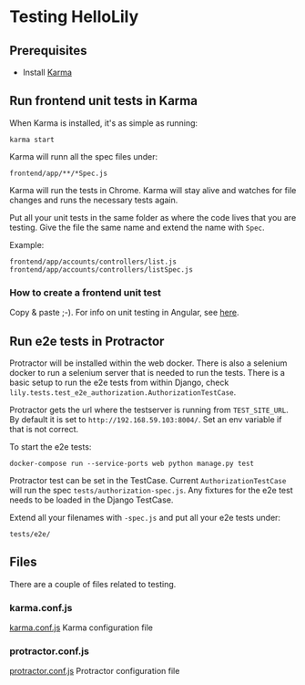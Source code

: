 # Testing HelloLily

## Prerequisites


- Install [Karma](https://karma-runner.github.io/0.12/intro/installation.html)

## Run frontend unit tests in Karma

When Karma is installed, it's as simple as running:

    karma start

Karma will runn all the spec files under:
 
    frontend/app/**/*Spec.js
   
Karma will run the tests in Chrome. Karma will stay alive and watches for file changes and runs the necessary tests again.

Put all your unit tests in the same folder as where the code lives that you are testing. Give the file the same name and
extend the name with `Spec`.

Example:

    frontend/app/accounts/controllers/list.js
    frontend/app/accounts/controllers/listSpec.js
    
### How to create a frontend unit test

Copy & paste ;-). For info on unit testing in Angular, see [here](https://docs.angularjs.org/guide/unit-testing).

## Run e2e tests in Protractor

Protractor will be installed within the web docker. There is also a selenium docker to run a selenium server that is
needed to run the tests. There is a basic setup to run the e2e tests from within Django, check
`lily.tests.test_e2e_authorization.AuthorizationTestCase`. 

Protractor gets the url where the testserver is running from `TEST_SITE_URL`. By default it is set to 
`http://192.168.59.103:8004/`. Set an env variable if that is not correct.

To start the e2e tests:

    docker-compose run --service-ports web python manage.py test

Protractor test can be set in the TestCase. Current `AuthorizationTestCase` will run the spec `tests/authorization-spec.js`.
Any fixtures for the e2e test needs to be loaded in the Django TestCase.

Extend all your filenames with `-spec.js` and put all your e2e tests under:

    tests/e2e/

## Files

There are a couple of files related to testing.

### karma.conf.js

[karma.conf.js](karma.conf.js)
Karma configuration file

### protractor.conf.js

[protractor.conf.js](protractor.conf.js)
Protractor configuration file
